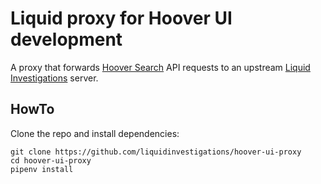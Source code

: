 # Liquid proxy for Hoover UI development

A proxy that forwards [Hoover Search][] API requests to an upstream [Liquid
Investigations][] server.

[Hoover Search]: https://github.com/hoover/search/
[Liquid Investigations]: https://github.com/liquidinvestigations/


## HowTo

Clone the repo and install dependencies:

```shell
git clone https://github.com/liquidinvestigations/hoover-ui-proxy
cd hoover-ui-proxy
pipenv install
```
